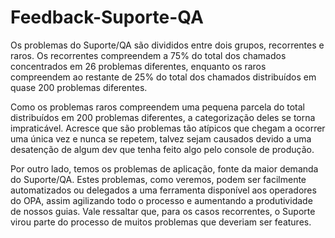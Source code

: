 # Feedback-Suporte-QA

Os problemas do Suporte/QA são divididos entre dois grupos, recorrentes e raros. Os recorrentes compreendem a 75% do total dos chamados concentrados em 26 problemas diferentes, enquanto os raros compreendem ao restante de 25% do total dos chamados distribuídos em quase 200 problemas diferentes.

Como os problemas raros compreendem uma pequena parcela do total distribuídos em 200 problemas diferentes, a categorização deles se torna impraticável. Acresce que são problemas tão atípicos que chegam a ocorrer uma única vez e nunca se repetem, talvez sejam causados devido a uma desatenção de algum dev que tenha feito algo pelo console de produção.

Por outro lado, temos os problemas de aplicação, fonte da maior demanda do Suporte/QA. Estes problemas, como veremos, podem ser facilmente automatizados ou delegados a uma ferramenta disponível aos operadores do OPA, assim agilizando todo o processo e aumentando a produtividade de nossos guias. Vale ressaltar que, para os casos recorrentes, o Suporte virou parte do processo de muitos problemas que deveriam ser features.
